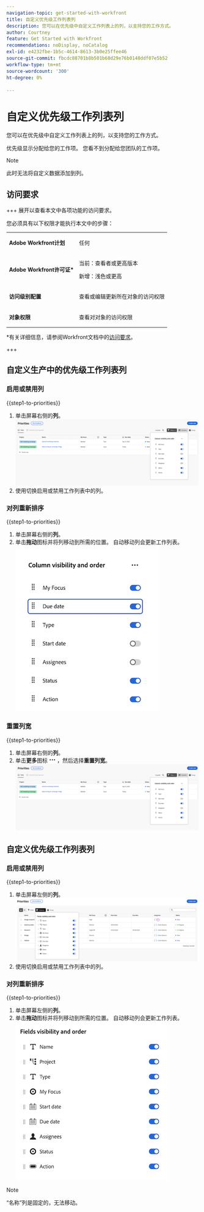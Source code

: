```yaml
---
navigation-topic: get-started-with-workfront
title: 自定义优先级工作列表列
description: 您可以在优先级中自定义工作列表上的列，以支持您的工作方式。
author: Courtney
feature: Get Started with Workfront
recommendations: noDisplay, noCatalog
exl-id: e4232fbe-1b5c-4614-8613-3b0e25ffee46
source-git-commit: fbcdc88701b8b501b68d29e76b0148ddf07e5b52
workflow-type: tm+mt
source-wordcount: '300'
ht-degree: 0%

---
```


# 自定义优先级工作列表列

您可以在优先级中自定义工作列表上的列，以支持您的工作方式。

优先级显示分配给您的工作项。 您看不到分配给您团队的工作项。

>[!NOTE]
>
>此时无法将自定义数据添加到列。

## 访问要求

+++ 展开以查看本文中各项功能的访问要求。

您必须具有以下权限才能执行本文中的步骤：

<table style="table-layout:auto"> 
 <col> 
 </col> 
 <col> 
 </col> 
 <tbody> 
  <tr> 
   <td role="rowheader"><strong>Adobe Workfront计划</strong></td> 
   <td> <p>任何</p> </td> 
  </tr> 
  <tr> 
   <td role="rowheader"><strong>Adobe Workfront许可证*</strong></td> 
   <td> 
   <p>当前：查看者或更高版本</p>
   <p>新增：浅色或更高</p> 
   </td> 
  </tr> 
  <tr> 
   <td role="rowheader"><strong>访问级别配置</strong></td> 
   <td> <p>查看或编辑更新所在对象的访问权限</p></td> 
  </tr> 
  <tr> 
   <td role="rowheader"><strong>对象权限</strong></td> 
   <td> <p>查看对对象的访问权限</p></td> 
  </tr> 
 </tbody> 
</table>

*有关详细信息，请参阅Workfront文档中的[访问要求](/help/quicksilver/administration-and-setup/add-users/access-levels-and-object-permissions/access-level-requirements-in-documentation.md)。

+++

## 自定义生产中的优先级工作列表列

### 启用或禁用列

{{step1-to-priorities}}

1. 单击屏幕右侧的&#x200B;**列**。
   ![列](assets/columns.png)
1. 使用切换启用或禁用工作列表中的列。

### 对列重新排序

{{step1-to-priorities}}

1. 单击屏幕右侧的&#x200B;**列**。
1. 单击&#x200B;**拖动**&#x200B;图标并将列移动到所需的位置。 自动移动列会更新工作列表。
   ![对列重新排序](assets/reorder-columns.png)

### 重置列宽

{{step1-to-priorities}}

1. 单击屏幕右侧的&#x200B;**列**。
1. 单击&#x200B;**更多**&#x200B;图标![更多图标](assets/more-icon.png)，然后选择&#x200B;**重置列宽**。
   ![列](assets/columns.png)

## 自定义优先级工作列表列

### 启用或禁用列

{{step1-to-priorities}}

1. 单击屏幕左侧的&#x200B;**列**。
   ![列](assets/columns-new.png)
1. 使用切换启用或禁用工作列表中的列。

### 对列重新排序

{{step1-to-priorities}}

1. 单击屏幕左侧的&#x200B;**列**。
1. 单击&#x200B;**拖动**&#x200B;图标并将列移动到所需的位置。 自动移动列会更新工作列表。
   ![对列重新排序](assets/reorder-columns-new.png)

>[!NOTE]
>
>“名称”列是固定的，无法移动。
